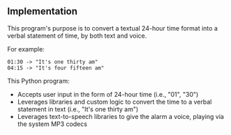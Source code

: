 ## Implementation
This program's purpose is to convert a textual 24-hour time format into a verbal statement of time, by both text and voice.

For example:
```
01:30 -> "It's one thirty am"
04:15 -> "It's four fifteen am"
```

This Python program:
* Accepts user input in the form of 24-hour time (i.e., "01", "30")
* Leverages libraries and custom logic to convert the time to a verbal statement in text (i.e., "It's one thirty am")
* Leverages text-to-speech libraries to give the alarm a voice, playing via the system MP3 codecs
